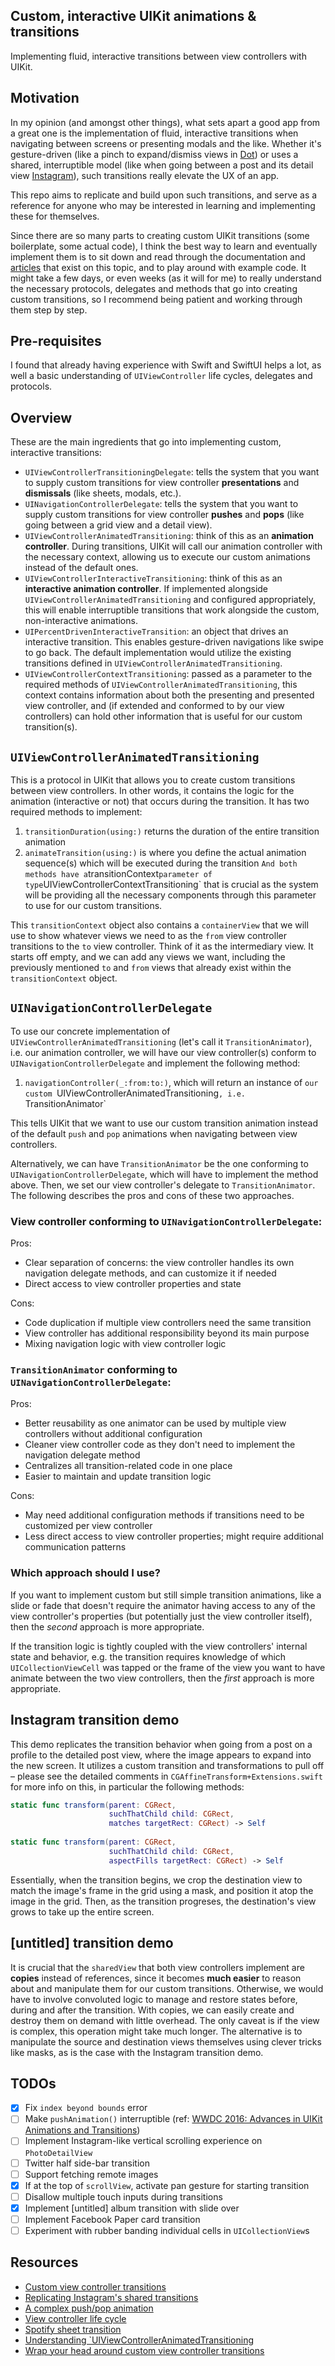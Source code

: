 ## Custom, interactive UIKit animations & transitions

Implementing fluid, interactive transitions between view controllers with UIKit.

## Motivation

In my opinion (and amongst other things), what sets apart a good app from a great one is the implementation of fluid, interactive transitions when navigating between screens or presenting modals and the like. Whether it's gesture-driven (like a pinch to expand/dismiss views in [Dot](https://new.computer/)) or uses a shared, interruptible model (like when going between a post and its detail view [Instagram](https://instagram.com)), such transitions really elevate the UX of an app.

This repo aims to replicate and build upon such transitions, and serve as a reference for anyone who may be interested in learning and implementing these for themselves.

Since there are so many parts to creating custom UIKit transitions (some boilerplate, some actual code), I think the best way to learn and eventually implement them is to sit down and read through the documentation and [articles](#Resources) that exist on this topic, and to play around with example code. It might take a few days, or even weeks (as it will for me) to really understand the necessary protocols, delegates and methods that go into creating custom transitions, so I recommend being patient and working through them step by step.

## Pre-requisites

I found that already having experience with Swift and SwiftUI helps a lot, as well a basic understanding of `UIViewController` life cycles, delegates and protocols.

## Overview

These are the main ingredients that go into implementing custom, interactive transitions:

- `UIViewControllerTransitioningDelegate`: tells the system that you want to supply custom transitions for view controller **presentations** and **dismissals** (like sheets, modals, etc.).
- `UINavigationControllerDelegate`: tells the system that you want to supply custom transitions for view controller **pushes** and **pops** (like going between a grid view and a detail view).
- `UIViewControllerAnimatedTransitioning`: think of this as an **animation controller**. During transitions, UIKit will call our animation controller with the necessary context, allowing us to execute our custom animations instead of the default ones.
- `UIViewControllerInteractiveTransitioning`: think of this as an **interactive animation controller**. If implemented alongside `UIViewControllerAnimatedTransitioning` and configured appropriately, this will enable interruptible transitions that work alongside the custom, non-interactive animations.
- `UIPercentDrivenInteractiveTransition`: an object that drives an interactive transition. This enables gesture-driven navigations like swipe to go back. The default implementation would utilize the existing transitions defined in `UIViewControllerAnimatedTransitioning`.
- `UIViewControllerContextTransitioning`: passed as a parameter to the required methods of `UIViewControllerAnimatedTransitioning`, this context contains information about both the presenting and presented view controller, and (if extended and conformed to by our view controllers) can hold other information that is useful for our custom transition(s).

## `UIViewControllerAnimatedTransitioning`

This is a protocol in UIKit that allows you to create custom transitions between view controllers. In other words, it contains the logic for the animation (interactive or not) that occurs during the transition. It has two required methods to implement:

1. `transitionDuration(using:)` returns the duration of the entire transition animation
2. `animateTransition(using:)` is where you define the actual animation sequence(s) which will be executed during the transition
`
And both methods have a `transitionContext` parameter of type `UIViewControllerContextTransitioning` that is crucial as the system will be providing all the necessary components through this parameter to use for our custom transitions. 

This `transitionContext` object also contains a `containerView` that we will use to show whatever views we need to as the `from` view controller transitions to the `to` view controller. Think of it as the intermediary view. It starts off empty, and we can add any views we want, including the previously mentioned `to` and `from` views that already exist within the `transitionContext` object.

## `UINavigationControllerDelegate`

To use our concrete implementation of `UIViewControllerAnimatedTransitioning` (let's call it `TransitionAnimator`), i.e. our animation controller, we will have our view controller(s) conform to `UINavigationControllerDelegate` and implement the following method:

1. `navigationController(_:from:to:)`, which will return an instance of `our custom `UIViewControllerAnimatedTransitioning`, i.e. `TransitionAnimator`

This tells UIKit that we want to use our custom transition animation instead of the default `push` and `pop` animations when navigating between view controllers.

Alternatively, we can have `TransitionAnimator` be the one conforming to `UINavigationControllerDelegate`, which will have to implement the method above. Then, we set our view controller's delegate to `TransitionAnimator`. The following describes the pros and cons of these two approaches.

### View controller conforming to `UINavigationControllerDelegate`:

Pros:
- Clear separation of concerns: the view controller handles its own navigation delegate methods, and can customize it if needed
- Direct access to view controller properties and state

Cons:
- Code duplication if multiple view controllers need the same transition
- View controller has additional responsibility beyond its main purpose
- Mixing navigation logic with view controller logic

### `TransitionAnimator` conforming to `UINavigationControllerDelegate`:

Pros:
- Better reusability as one animator can be used by multiple view controllers without additional configuration
- Cleaner view controller code as they don't need to implement the navigation delegate method
- Centralizes all transition-related code in one place
- Easier to maintain and update transition logic

Cons:
- May need additional configuration methods if transitions need to be customized per view controller
- Less direct access to view controller properties; might require additional communication patterns

### Which approach should I use?

If you want to implement custom but still simple transition animations, like a slide or fade that doesn't require the animator having access to any of the view controller's properties (but potentially just the view controller itself), then the *second* approach is more appropriate.

If the transition logic is tightly coupled with the view controllers' internal state and behavior, e.g. the transition requires knowledge of which `UICollectionViewCell` was tapped or the frame of the view you want to have animate between the two view controllers, then the *first* approach is more appropriate.

## Instagram transition demo

This demo replicates the transition behavior when going from a post on a profile to the detailed post view, where the image appears to expand into the new screen. It utilizes a custom transition and transformations to pull off – please see the detailed comments in `CGAffineTransform+Extensions.swift` for more info on this, in particular the following methods:

```swift
static func transform(parent: CGRect,
                      suchThatChild child: CGRect,
                      matches targetRect: CGRect) -> Self
                      
static func transform(parent: CGRect,
                      suchThatChild child: CGRect,
                      aspectFills targetRect: CGRect) -> Self
```

Essentially, when the transition begins, we crop the destination view to match the image's frame in the grid using a mask, and position it atop the image in the grid. Then, as the transition progreses, the destination's view grows to take up the entire screen.

## [untitled] transition demo

It is crucial that the `sharedView` that both view controllers implement are **copies** instead of references, since it becomes **much easier** to reason about and manipulate them for our custom transitions. Otherwise, we would have to involve convoluted logic to manage and restore states before, during and after the transition. With copies, we can easily create and destroy them on demand with little overhead. The only caveat is if the view is complex, this operation might take much longer. The alternative is to manipulate the source and destination views themselves using clever tricks like masks, as is the case with the Instagram transition demo.

## TODOs

- [x] Fix `index beyond bounds` error
- [ ] Make `pushAnimation()` interruptible (ref: [WWDC 2016: Advances in UIKit Animations and Transitions](https://devstreaming-cdn.apple.com/videos/wwdc/2016/216v55u6zpxizxkml6k/216/216_hd_advances_in_uikit_animations_and_transitions.mp4))
- [ ] Implement Instagram-like vertical scrolling experience on `PhotoDetailView`
- [ ] Twitter half side-bar transition
- [ ] Support fetching remote images
- [x] If at the top of `scrollView`, activate pan gesture for starting transition
- [ ] Disallow multiple touch inputs during transitions
- [x] Implement [untitled] album transition with slide over
- [ ] Implement Facebook Paper card transition
- [ ] Experiment with rubber banding individual cells in `UICollectionView`s

## Resources

- [Custom view controller transitions](https://blorenzop.medium.com/custom-view-controllers-transitions-aa8c052f8049)
- [Replicating Instagram's shared transitions](https://medium.com/supercharges-mobile-product-guide/replicating-instagrams-shared-transition-on-ios-uikit-part-i-144a26c31353)
- [A complex push/pop animation](https://devsign.co/notes/navigation-transitions-iii)
- [View controller life cycle](https://medium.com/good-morning-swift/ios-view-controller-life-cycle-2a0f02e74ff5)
- [Spotify sheet transition](https://www.onswiftwings.com/posts/interactive-animations/)
- [Understanding `UIViewControllerAnimatedTransitioning](https://medium.com/@cleanrun/trying-to-understand-uiviewcontrolleranimatedtransitioning-5abff56c5f93)
- [Wrap your head around custom view controller transitions](https://danielgauthier.me/2020/02/19/indie-4.html)
